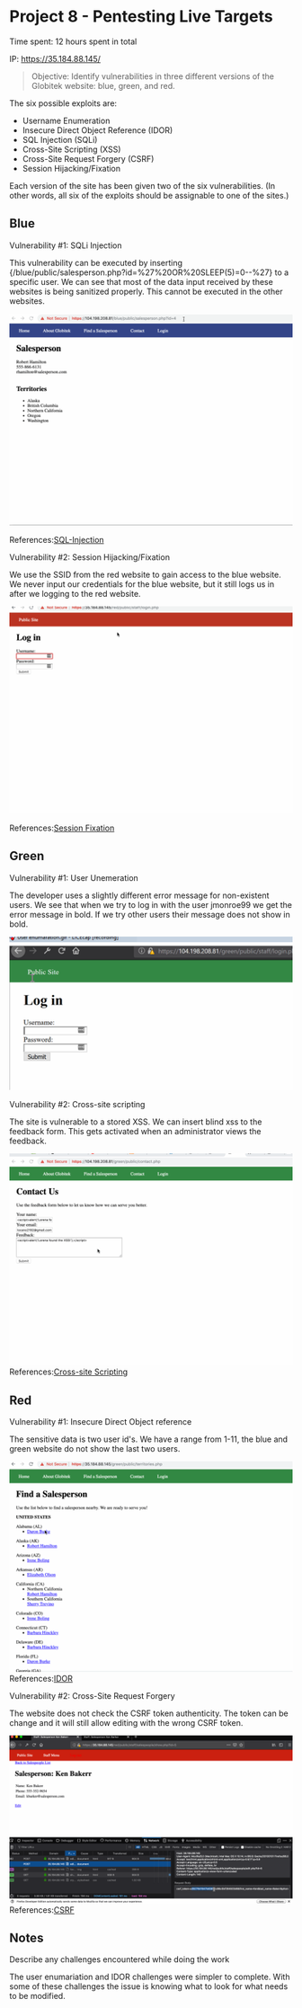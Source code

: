 # Project 8 - Pentesting Live Targets

Time spent: 12 hours spent in total

IP: https://35.184.88.145/

> Objective: Identify vulnerabilities in three different versions of the Globitek website: blue, green, and red.

The six possible exploits are:
* Username Enumeration
* Insecure Direct Object Reference (IDOR)
* SQL Injection (SQLi)
* Cross-Site Scripting (XSS)
* Cross-Site Request Forgery (CSRF)
* Session Hijacking/Fixation

Each version of the site has been given two of the six vulnerabilities. (In other words, all six of the exploits should be assignable to one of the sites.)

## Blue


Vulnerability #1: SQLi Injection

This vulnerability can be executed by inserting {/blue/public/salesperson.php?id=%27%20OR%20SLEEP(5)=0--%27} to a specific user. We can see that most of the data input received by these websites is being sanitized properly. This cannot be executed in the other websites.

![](https://github.com/lcano8/Codepath/blob/master/Week%209/SQL%20injection.gif)

References:[SQL-Injection](https://guides.codepath.org/websecurity/SQL-Injection)


Vulnerability #2: Session Hijacking/Fixation

We use the SSID from the red website to gain access to the blue website. We never input our credentials for the blue website, but it still logs us in after we logging to the red website.

![](https://github.com/lcano8/Codepath/blob/master/Week%209/Session%20Hijacking.gif)

References:[Session Fixation](https://guides.codepath.com/websecurity/Session-Fixation)


## Green


Vulnerability #1: User Unemeration

The developer uses a slightly different error message for non-existent users. We see that when we try to log in with the user jmonroe99 we get the error message in bold. If we try other users their message does not show in bold. 

 ![](https://github.com/lcano8/Codepath/blob/master/Week%209/User%20enumaration.gif)


Vulnerability #2: Cross-site scripting

The site is vulnerable to a stored XSS. We can insert blind xss to the feedback form. This gets activated when an administrator views the feedback. 

 ![](https://github.com/lcano8/Codepath/blob/master/Week%209/Cross-site%20scripting.gif)
References:[Cross-site Scripting](https://guides.codepath.com/websecurity/Cross-Site-Scripting)


## Red

Vulnerability #1: Insecure Direct Object reference

The sensitive data is two user id's. We have a range from 1-11, the blue and green website do not show the last two users. 

![](https://github.com/lcano8/Codepath/blob/master/Week%209/IDOR.gif)
References:[IDOR](https://guides.codepath.com/websecurity/Insecure-Direct-Object-Reference)


Vulnerability #2: Cross-Site Request Forgery

The website does not check the CSRF token authenticity. The token can be change and it will still allow editing with the wrong CSRF token.

![](https://github.com/lcano8/Codepath/blob/master/Week%209/CSRF.gif)
References:[CSRF](https://guides.codepath.com/websecurity/Cross-Site-Request-Forgery#csrf-post-request-attack)
## Notes

Describe any challenges encountered while doing the work

The user enumariation and IDOR challenges were simpler to complete. With some of these challenges the issue is knowing what to look for what needs to be modified.

